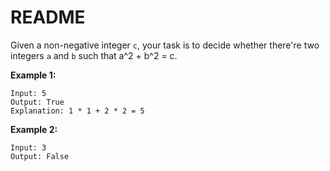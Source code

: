 # README #

Given a non-negative integer `c`, your task is to decide whether there're two integers `a` and `b` such that a^2 + b^2 = c.

**Example 1:**

```
Input: 5
Output: True
Explanation: 1 * 1 + 2 * 2 = 5
```

**Example 2:**

```
Input: 3
Output: False
```
